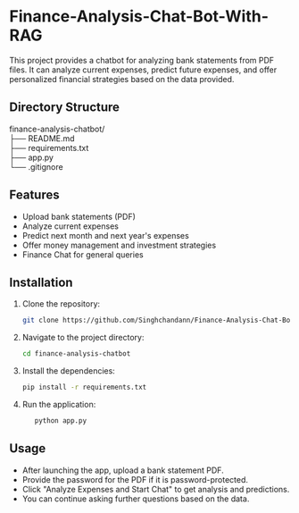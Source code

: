 # Finance-Analysis-Chat-Bot-With-RAG
This project provides a chatbot for analyzing bank statements from PDF files. It can analyze current expenses, predict future expenses, and offer personalized financial strategies based on the data provided.

## Directory Structure  
finance-analysis-chatbot/  
├── README.md  
├── requirements.txt  
├── app.py  
└── .gitignore  

## Features

- Upload bank statements (PDF)
- Analyze current expenses
- Predict next month and next year's expenses
- Offer money management and investment strategies
- Finance Chat for general queries

## Installation

1. Clone the repository:
   ```bash
   git clone https://github.com/Singhchandann/Finance-Analysis-Chat-Bot.git
   ```
2. Navigate to the project directory:
   ```bash
   cd finance-analysis-chatbot
   ```
3. Install the dependencies:
   ```bash
   pip install -r requirements.txt
   ```
4. Run the application:
   ```bash
      python app.py
   ```
## Usage
 * After launching the app, upload a bank statement PDF.  
 * Provide the password for the PDF if it is password-protected.  
 * Click "Analyze Expenses and Start Chat" to get analysis and predictions.  
 * You can continue asking further questions based on the data.
